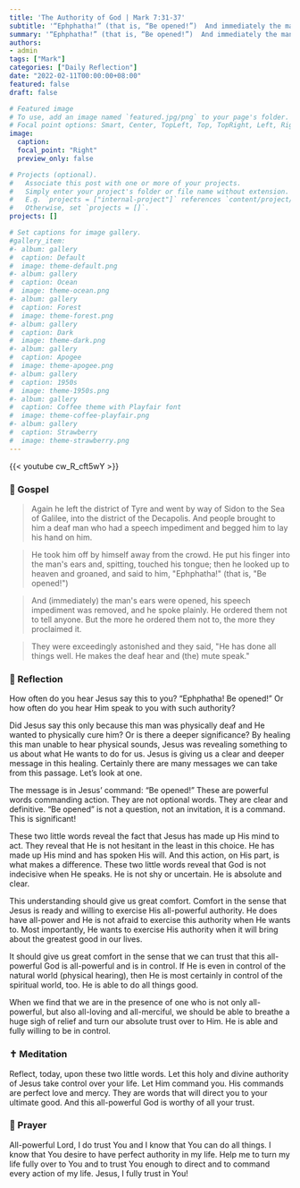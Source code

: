 ```yaml
---
title: 'The Authority of God | Mark 7:31-37'
subtitle: '“Ephphatha!” (that is, “Be opened!”)  And immediately the man’s ears were opened.  Mark 7:34-35'
summary: '“Ephphatha!” (that is, “Be opened!”)  And immediately the man’s ears were opened.  Mark 7:34-35'
authors:
- admin
tags: ["Mark"]
categories: ["Daily Reflection"]
date: "2022-02-11T00:00:00+08:00"
featured: false
draft: false

# Featured image
# To use, add an image named `featured.jpg/png` to your page's folder.
# Focal point options: Smart, Center, TopLeft, Top, TopRight, Left, Right, BottomLeft, Bottom, BottomRight
image:
  caption:
  focal_point: "Right"
  preview_only: false

# Projects (optional).
#   Associate this post with one or more of your projects.
#   Simply enter your project's folder or file name without extension.
#   E.g. `projects = ["internal-project"]` references `content/project/deep-learning/index.md`.
#   Otherwise, set `projects = []`.
projects: []

# Set captions for image gallery.
#gallery_item:
#- album: gallery
#  caption: Default
#  image: theme-default.png
#- album: gallery
#  caption: Ocean
#  image: theme-ocean.png
#- album: gallery
#  caption: Forest
#  image: theme-forest.png
#- album: gallery
#  caption: Dark
#  image: theme-dark.png
#- album: gallery
#  caption: Apogee
#  image: theme-apogee.png
#- album: gallery
#  caption: 1950s
#  image: theme-1950s.png
#- album: gallery
#  caption: Coffee theme with Playfair font
#  image: theme-coffee-playfair.png
#- album: gallery
#  caption: Strawberry
#  image: theme-strawberry.png
---
```


{{< youtube cw_R_cft5wY >}}

### :love_letter: Gospel
> Again he left the district of Tyre and went by way of Sidon to the Sea of Galilee, into the district of the Decapolis. And people brought to him a deaf man who had a speech impediment and begged him to lay his hand on him.

> He took him off by himself away from the crowd. He put his finger into the man's ears and, spitting, touched his tongue; then he looked up to heaven and groaned, and said to him, "Ephphatha!" (that is, "Be opened!")

> And (immediately) the man's ears were opened, his speech impediment was removed, and he spoke plainly. He ordered them not to tell anyone. But the more he ordered them not to, the more they proclaimed it.

> They were exceedingly astonished and they said, "He has done all things well. He makes the deaf hear and (the) mute speak."

### :speech_balloon: Reflection
How often do you hear Jesus say this to you?  “Ephphatha! Be opened!”  Or how often do you hear Him speak to you with such authority?

Did Jesus say this only because this man was physically deaf and He wanted to physically cure him?  Or is there a deeper significance?  By healing this man unable to hear physical sounds, Jesus was revealing something to us about what He wants to do for us.  Jesus is giving us a clear and deeper message in this healing.  Certainly there are many messages we can take from this passage.  Let’s look at one.

The message is in Jesus’ command: “Be opened!”  These are powerful words commanding action.  They are not optional words.  They are clear and definitive.  “Be opened” is not a question, not an invitation, it is a command.  This is significant!

These two little words reveal the fact that Jesus has made up His mind to act.  They reveal that He is not hesitant in the least in this choice.  He has made up His mind and has spoken His will.  And this action, on His part, is what makes a difference.  These two little words reveal that God is not indecisive when He speaks.  He is not shy or uncertain.  He is absolute and clear.

This understanding should give us great comfort.  Comfort in the sense that Jesus is ready and willing to exercise His all-powerful authority.  He does have all-power and He is not afraid to exercise this authority when He wants to.  Most importantly, He wants to exercise His authority when it will bring about the greatest good in our lives.

It should give us great comfort in the sense that we can trust that this all-powerful God is all-powerful and is in control.  If He is even in control of the natural world (physical hearing), then He is most certainly in control of the spiritual world, too.  He is able to do all things good.

When we find that we are in the presence of one who is not only all-powerful, but also all-loving and all-merciful, we should be able to breathe a huge sigh of relief and turn our absolute trust over to Him.  He is able and fully willing to be in control.  

### :latin_cross: Meditation
Reflect, today, upon these two little words.  Let this holy and divine authority of Jesus take control over your life.  Let Him command you.  His commands are perfect love and mercy.  They are words that will direct you to your ultimate good.  And this all-powerful God is worthy of all your trust.

### :pray: Prayer
All-powerful Lord, I do trust You and I know that You can do all things.  I know that You desire to have perfect authority in my life.  Help me to turn my life fully over to You and to trust You enough to direct and to command every action of my life.  Jesus, I fully trust in You!

